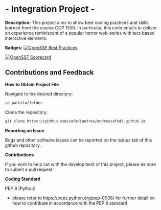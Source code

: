 # - Integration Project -

**Description:** This project aims to show best coding practices and skills learned from the course COP 1500.
In particular, this code entails to deliver an experience reminiscent of a popular horror web-series with text-based interactive elements. 

**Badges:**
[![OpenSSF Best Practices](https://www.bestpractices.dev/projects/10303/badge)](https://www.bestpractices.dev/projects/10303)

[![OpenSSF Scorecard](https://api.scorecard.dev/projects/github.com/{owner}/{repo}/badge)](https://scorecard.dev/viewer/?uri=github.com/safadiandrea/andreasafadi.github.io)

## Contributions and Feedback

**How to Obtain Project File**

Navigate to the desired directory:
```bash
cd path/to/folder
```

Clone the repository:
```bash
git clone https://github.com/safadiandrea/andreasafadi.github.io
```

**Reporting an Issue** 

Bugs and other software issues can be reported on the Issues tab of this github repository. 

**Contributions**

If you wish to help out with the development of this project, please be sure to submit a pull request 

**Coding Standard**

PEP 8 (Python)
- please refer to https://peps.python.org/pep-0008/ for further detail on how to contribute in accordance with the PEP 8 standard
  

